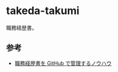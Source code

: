 # takeda-takumi

職務経歴書。

## 参考

- [職務経歴書を GitHub で管理するノウハウ](https://zenn.dev/ryo_f/articles/2f925f621e6d99)
